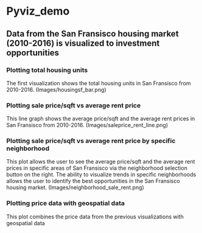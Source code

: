 # Pyviz_demo
## Data from the San Fransisco housing market (2010-2016) is visualized to investment opportunities 
### Plotting total housing units
The first visualization shows the total housing units in San Fransisco from 2010-2016. (Images/housingsf_bar.png)
### Plotting sale price/sqft vs average rent price
This line graph shows the average price/sqft and the average rent prices in San Fransisco from 2010-2016. (Images/saleprice_rent_line.png)
### Plotting sale price/sqft vs average rent price by specific neighborhood
This plot allows the user to see the average price/sqft and the average rent prices in specific areas of San Fransisco via the neighborhood selection button on the right. The ability to visualize trends in specific neighborhoods allows the user to identify the best opportunities in the San Fransisco housing market. (Images/neighborhood_sale_rent.png)
### Plotting price data with geospatial data
This plot combines the price data from the previous visualizations with geospatial data 